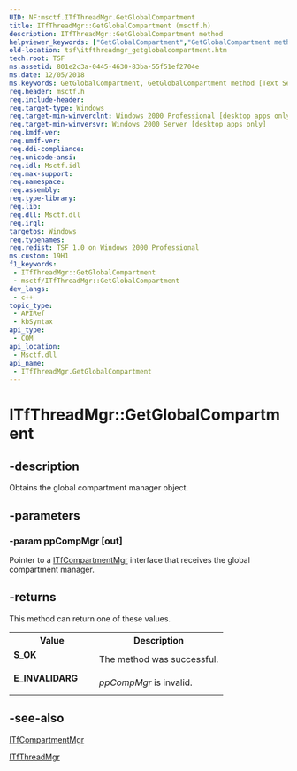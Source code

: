 ```yaml
---
UID: NF:msctf.ITfThreadMgr.GetGlobalCompartment
title: ITfThreadMgr::GetGlobalCompartment (msctf.h)
description: ITfThreadMgr::GetGlobalCompartment method
helpviewer_keywords: ["GetGlobalCompartment","GetGlobalCompartment method [Text Services Framework]","GetGlobalCompartment method [Text Services Framework]","ITfThreadMgr interface","ITfThreadMgr interface [Text Services Framework]","GetGlobalCompartment method","ITfThreadMgr.GetGlobalCompartment","ITfThreadMgr::GetGlobalCompartment","_tsf_itfthreadmgr_getglobalcompartment_ref","msctf/ITfThreadMgr::GetGlobalCompartment","tsf.itfthreadmgr_getglobalcompartment"]
old-location: tsf\itfthreadmgr_getglobalcompartment.htm
tech.root: TSF
ms.assetid: 801e2c3a-0445-4630-83ba-55f51ef2704e
ms.date: 12/05/2018
ms.keywords: GetGlobalCompartment, GetGlobalCompartment method [Text Services Framework], GetGlobalCompartment method [Text Services Framework],ITfThreadMgr interface, ITfThreadMgr interface [Text Services Framework],GetGlobalCompartment method, ITfThreadMgr.GetGlobalCompartment, ITfThreadMgr::GetGlobalCompartment, _tsf_itfthreadmgr_getglobalcompartment_ref, msctf/ITfThreadMgr::GetGlobalCompartment, tsf.itfthreadmgr_getglobalcompartment
req.header: msctf.h
req.include-header: 
req.target-type: Windows
req.target-min-winverclnt: Windows 2000 Professional [desktop apps only]
req.target-min-winversvr: Windows 2000 Server [desktop apps only]
req.kmdf-ver: 
req.umdf-ver: 
req.ddi-compliance: 
req.unicode-ansi: 
req.idl: Msctf.idl
req.max-support: 
req.namespace: 
req.assembly: 
req.type-library: 
req.lib: 
req.dll: Msctf.dll
req.irql: 
targetos: Windows
req.typenames: 
req.redist: TSF 1.0 on Windows 2000 Professional
ms.custom: 19H1
f1_keywords:
 - ITfThreadMgr::GetGlobalCompartment
 - msctf/ITfThreadMgr::GetGlobalCompartment
dev_langs:
 - c++
topic_type:
 - APIRef
 - kbSyntax
api_type:
 - COM
api_location:
 - Msctf.dll
api_name:
 - ITfThreadMgr.GetGlobalCompartment
---
```


# ITfThreadMgr::GetGlobalCompartment


## -description

Obtains the global compartment manager object.

## -parameters

### -param ppCompMgr [out]

Pointer to a <a href="https://docs.microsoft.com/windows/desktop/api/msctf/nn-msctf-itfcompartmentmgr">ITfCompartmentMgr</a> interface that receives the global compartment manager.

## -returns

This method can return one of these values.

<table>
<tr>
<th>Value</th>
<th>Description</th>
</tr>
<tr>
<td width="40%">
<dl>
<dt><b>S_OK</b></dt>
</dl>
</td>
<td width="60%">
The method was successful.

</td>
</tr>
<tr>
<td width="40%">
<dl>
<dt><b>E_INVALIDARG</b></dt>
</dl>
</td>
<td width="60%">
<i>ppCompMgr</i> is invalid.

</td>
</tr>
</table>

## -see-also

<a href="https://docs.microsoft.com/windows/desktop/api/msctf/nn-msctf-itfcompartmentmgr">ITfCompartmentMgr
      </a>



<a href="https://docs.microsoft.com/windows/desktop/api/msctf/nn-msctf-itfthreadmgr">ITfThreadMgr</a>

